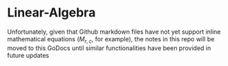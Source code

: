 # Linear-Algebra

Unfortunately, given that Github markdown files have not yet support inline mathematical equations ($M_{r, c}$, for example), the notes in this repo will be moved to this GoDocs until similar functionalities have been provided in future updates
